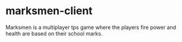 # marksmen-client
Marksmen is a multiplayer tps game where the players fire power and health are based on their school marks.
